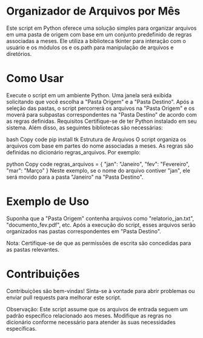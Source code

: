 # Organizador de Arquivos por Mês
Este script em Python oferece uma solução simples para organizar arquivos em uma pasta de origem com base em um conjunto predefinido de regras associadas a meses. Ele utiliza a biblioteca tkinter para interação com o usuário e os módulos os e os.path para manipulação de arquivos e diretórios.

# Como Usar
Execute o script em um ambiente Python.
Uma janela será exibida solicitando que você escolha a "Pasta Origem" e a "Pasta Destino".
Após a seleção das pastas, o script percorrerá os arquivos na "Pasta Origem" e os moverá para subpastas correspondentes na "Pasta Destino" de acordo com as regras definidas.
Requisitos
Certifique-se de ter Python instalado em seu sistema. Além disso, as seguintes bibliotecas são necessárias:

bash
Copy code
pip install tk
Estrutura de Arquivos
O script organiza os arquivos com base em partes do nome associadas a meses. As regras são definidas no dicionário regras_arquivos. Por exemplo:

python
Copy code
regras_arquivos = {
    "jan": "Janeiro",
    "fev": "Fevereiro",
    "mar": "Março"
}
Neste exemplo, se o nome do arquivo contiver "jan", ele será movido para a pasta "Janeiro" na "Pasta Destino".

# Exemplo de Uso
Suponha que a "Pasta Origem" contenha arquivos como "relatorio_jan.txt", "documento_fev.pdf", etc. Após a execução do script, esses arquivos serão organizados nas pastas correspondentes em "Pasta Destino".

Nota: Certifique-se de que as permissões de escrita são concedidas para as pastas relevantes.

# Contribuições
Contribuições são bem-vindas! Sinta-se à vontade para abrir problemas ou enviar pull requests para melhorar este script.

Observação: Este script assume que os arquivos de entrada seguem um padrão específico relacionado aos meses. Modifique as regras no dicionário conforme necessário para atender às suas necessidades específicas.
